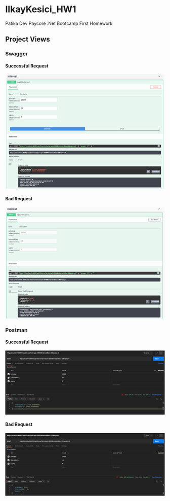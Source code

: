 # IlkayKesici_HW1
Patika Dev Paycore .Net Bootcamp First Homework


## Project Views
### Swagger
#### Successful Request
![swaggerSuccesfulRequest](https://github.com/195-Patika-Dev-Paycore-Net-Bootcamp/IlkayKesici_HW1/blob/main/PaycoreBootcampProject/assets/Ok.PNG)

#### Bad Request
![swaggerBadRequest](https://github.com/195-Patika-Dev-Paycore-Net-Bootcamp/IlkayKesici_HW1/blob/main/PaycoreBootcampProject/assets/Badrequest.PNG)


### Postman
#### Successful Request
![swaggerSuccesfulRequest](https://github.com/195-Patika-Dev-Paycore-Net-Bootcamp/IlkayKesici_HW1/blob/main/PaycoreBootcampProject/assets/Ok_postman.PNG)

#### Bad Request
![swaggerBadRequest](https://github.com/195-Patika-Dev-Paycore-Net-Bootcamp/IlkayKesici_HW1/blob/main/PaycoreBootcampProject/assets/BadrequestPostman.PNG)
